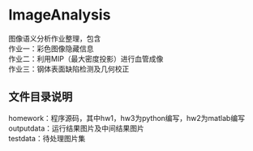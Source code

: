 # ImageAnalysis

图像语义分析作业整理，包含  
作业一：彩色图像隐藏信息  
作业二：利用MIP（最大密度投影）进行血管成像  
作业三：钢体表面缺陷检测及几何校正  

## 文件目录说明
homework：程序源码，其中hw1，hw3为python编写，hw2为matlab编写  
outputdata：运行结果图片及中间结果图片  
testdata：待处理图片集

